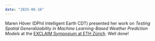 ```yaml
---
date: "2025-06-16"
---
```


Maren Höver (DPhil Intelligent Earth CDT) presented her work on
_Testing Spatial Generalizability in Machine Learning-Based Weather Prediction Models_
at the [EXCLAIM Symposium at ETH Zürich]([url](https://exclaim-symposium.ethz.ch/)).
Well done!
